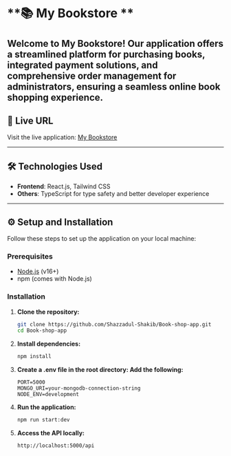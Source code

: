 # **📚 My Bookstore **

Welcome to My Bookstore! Our application offers a streamlined platform for purchasing books, integrated payment solutions, and comprehensive order management for administrators, ensuring a seamless online book shopping experience.
---

## **🚀 Live URL**

Visit the live application: [ My Bookstore](https://my-bookstore-shazzadul-shakib.vercel.app)

---

## **🛠 Technologies Used**

- **Frontend**: React.js, Tailwind CSS
- **Others**: TypeScript for type safety and better developer experience

---

## **⚙️ Setup and Installation**

Follow these steps to set up the application on your local machine:

### **Prerequisites**

- [Node.js](https://nodejs.org/) (v16+)
- npm (comes with Node.js)

### **Installation**

1. **Clone the repository:**

   ```bash
   git clone https://github.com/Shazzadul-Shakib/Book-shop-app.git
   cd Book-shop-app

   ```

2. **Install dependencies:**

   ```bash
   npm install

   ```

3. **Create a .env file in the root directory: Add the following:**

   ```env
   PORT=5000
   MONGO_URI=your-mongodb-connection-string
   NODE_ENV=development
   ```

4. **Run the application:**

   ```bash
   npm run start:dev
   ```

5. **Access the API locally:**

   ```bash
   http://localhost:5000/api
   ```

